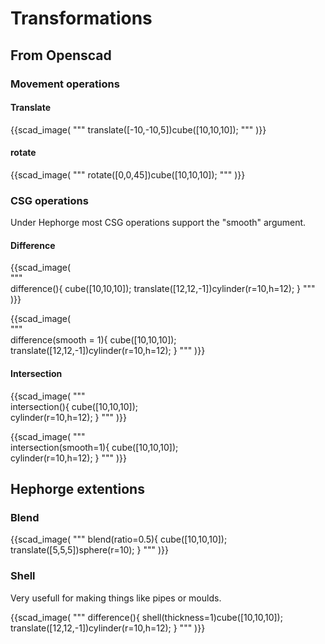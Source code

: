# Transformations

## From Openscad

### Movement operations

#### Translate

{{scad_image(
"""
translate([-10,-10,5])cube([10,10,10]);
"""
)}}

#### rotate

{{scad_image(
"""
rotate([0,0,45])cube([10,10,10]);
"""
)}}

### CSG operations

Under Hephorge most CSG operations support the "smooth" argument.

#### Difference

{{scad_image(                       
"""                                
difference(){
        cube([10,10,10]);
        translate([12,12,-1])cylinder(r=10,h=12); 
}
"""
)}}

{{scad_image(                       
"""                                
difference(smooth = 1){
        cube([10,10,10]);
        translate([12,12,-1])cylinder(r=10,h=12); 
}
"""
)}}

#### Intersection

{{scad_image(
"""                                
intersection(){
        cube([10,10,10]);                  
        cylinder(r=10,h=12); 
}
"""
)}}

{{scad_image(
"""                                
intersection(smooth=1){
        cube([10,10,10]);                  
        cylinder(r=10,h=12); 
}
"""
)}}


## Hephorge extentions

### Blend

{{scad_image(
"""
blend(ratio=0.5){
	cube([10,10,10]);
	translate([5,5,5])sphere(r=10);
}
"""
)}}

### Shell

Very usefull for making things like pipes or moulds.

{{scad_image(
"""
difference(){
	shell(thickness=1)cube([10,10,10]);
	translate([12,12,-1])cylinder(r=10,h=12);
}
"""
)}}
